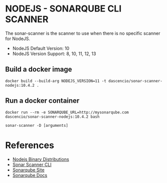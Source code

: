 # NODEJS - SONARQUBE CLI SCANNER

The sonar-scanner is the scanner to use when there is no specific scanner for NodeJS.

* NodeJS Default Version: 10
* NodeJS Version Support: 8, 10, 11, 12, 13

## Build a docker image

```
docker build --build-arg NODEJS_VERSION=11 -t dascencio/sonar-scanner-nodejs:10.4.2 .
```

## Run a docker container

```
docker run --rm -e SONARQUBE_URL=http://mysonarqube.com dascencio/sonar-scanner-nodejs:10.4.2 bash

sonar-scanner -D [arguments]
```

# References

* [Nodejs Binary Distributions](https://github.com/nodesource/distributions/blob/master/README.md)
* [Sonar Scanner CLI](https://github.com/dascenciohz/sonar-scanner)
* [Sonarqube Site](https://www.sonarqube.org/)
* [Sonarqube Docs](https://docs.sonarqube.org/latest/)
